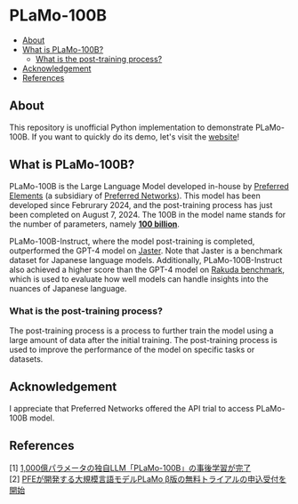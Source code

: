 # PLaMo-100B
- [About](#about)
- [What is PLaMo-100B?](#what-is-plamo-100b)
  - [What is the post-training process?](#what-is-the-post-training-process)
- [Acknowledgement](#acknowledgement)
- [References](#references)

## About
This repository is unofficial Python implementation to demonstrate PLaMo-100B.
If you want to quickly do its demo, let's visit the [website](https://plamo100b-demo.streamlit.app/)!

## What is PLaMo-100B?
PLaMo-100B is the Large Language Model developed in-house by [Preferred Elements](https://www.preferred.jp/en/) (a subsidiary of [Preferred Networks](https://www.preferred.jp/en/)).
This model has been developed since Februrary 2024, and the post-training process has just been completed on August 7, 2024.
The 100B in the model name stands for the number of parameters, namely <u>**100 billion**</u>.

PLaMo-100B-Instruct, where the model post-training is completed, outperformed the GPT-4 model on [Jaster](https://github.com/llm-jp/llm-jp-eval/tree/g-leaderboard). Note that Jaster is a benchmark dataset for Japanese language models. Additionally, PLaMo-100B-Instruct also achieved a higher score than the GPT-4 model on [Rakuda benchmark](https://github.com/yuzu-ai/japanese-llm-ranking), which is used to evaluate how well models can handle insights into the nuances of Japanese language.

### What is the post-training process?
The post-training process is a process to further train the model using a large amount of data after the initial training. The post-training process is used to improve the performance of the model on specific tasks or datasets.

## Acknowledgement
I appreciate that Preferred Networks offered the API trial to access PLaMo-100B model.

## References
[1] [1,000億パラメータの独自LLM「PLaMo-100B」の事後学習が完了](https://tech.preferred.jp/ja/blog/plamo-100b-post-training/) \
[2] [PFEが開発する大規模言語モデルPLaMo β版の無料トライアルの申込受付を開始](https://www.preferred.jp/ja/news/pr20240807/)
